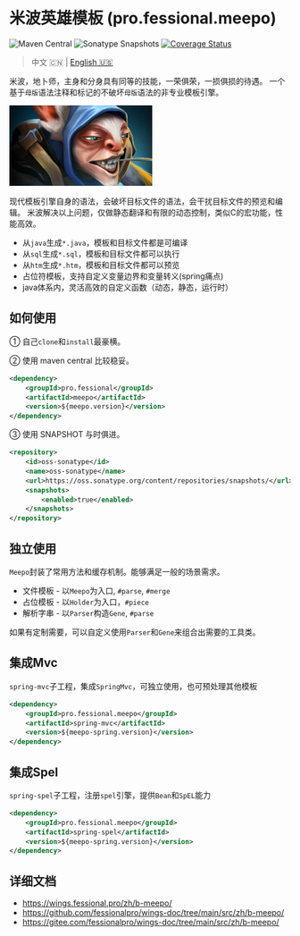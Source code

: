 # 米波英雄模板 (pro.fessional.meepo)

![Maven Central](https://img.shields.io/maven-central/v/pro.fessional/meepo?color=00DD00)
![Sonatype Snapshots](https://img.shields.io/nexus/s/pro.fessional/meepo?server=https%3A%2F%2Foss.sonatype.org)
[![Coverage Status](https://coveralls.io/repos/github/trydofor/professional-meepo/badge.svg)](https://coveralls.io/github/trydofor/professional-meepo)

> 中文 🇨🇳 | [English 🇺🇸](readme.md)

米波，地卜师，主身和分身具有同等的技能，一荣俱荣，一损俱损的待遇。
一个基于`母版`语法注释和标记的不破坏`母版`语法的非专业模板引擎。

![meepo](meepo_full.png)

现代模板引擎自身的语法，会破坏目标文件的语法，会干扰目标文件的预览和编辑。
米波解决以上问题，仅做静态翻译和有限的动态控制，类似C的宏功能，性能高效。

* 从`java`生成`*.java`，模板和目标文件都是可编译
* 从`sql`生成`*.sql`，模板和目标文件都可以执行
* 从`htm`生成`*.htm`，模板和目标文件都可以预览
* 占位符模板，支持自定义变量边界和变量转义(spring痛点)
* java体系内，灵活高效的自定义函数（动态，静态，运行时）

## 如何使用

① 自己`clone`和`install`最豪横。

② 使用 maven central 比较稳妥。

```xml
<dependency>
    <groupId>pro.fessional</groupId>
    <artifactId>meepo</artifactId>
    <version>${meepo.version}</version>
</dependency>
```

③ 使用 SNAPSHOT 与时俱进。

```xml
<repository>
    <id>oss-sonatype</id>
    <name>oss-sonatype</name>
    <url>https://oss.sonatype.org/content/repositories/snapshots/</url>
    <snapshots>
        <enabled>true</enabled>
    </snapshots>
</repository>
```

## 独立使用

`Meepo`封装了常用方法和缓存机制。能够满足一般的场景需求。

* 文件模板 - 以`Meepo`为入口, `#parse`, `#merge`
* 占位模板 - 以`Holder`为入口，`#piece`
* 解析字串 - 以`Parser`构造`Gene`, `#parse`

如果有定制需要，可以自定义使用`Parser`和`Gene`来组合出需要的工具类。

## 集成Mvc

`spring-mvc`子工程，集成`SpringMvc`，可独立使用，也可预处理其他模板

```xml
<dependency>
    <groupId>pro.fessional.meepo</groupId>
    <artifactId>spring-mvc</artifactId>
    <version>${meepo-spring.version}</version>
</dependency>
```

## 集成Spel

`spring-spel`子工程，注册`spel`引擎，提供`Bean`和`SpEL`能力

```xml
<dependency>
    <groupId>pro.fessional.meepo</groupId>
    <artifactId>spring-spel</artifactId>
    <version>${meepo-spring.version}</version>
</dependency>
```

## 详细文档

* <https://wings.fessional.pro/zh/b-meepo/>
* <https://github.com/fessionalpro/wings-doc/tree/main/src/zh/b-meepo/>
* <https://gitee.com/fessionalpro/wings-doc/tree/main/src/zh/b-meepo/>
